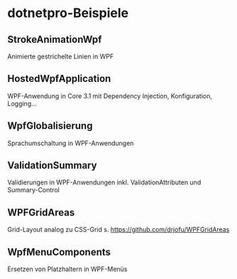 # dotnetpro-Beispiele

## StrokeAnimationWpf
Animierte gestrichelte Linien in WPF

## HostedWpfApplication
WPF-Anwendung in Core 3.1 mit Dependency Injection, Konfiguration, Logging...

## WpfGlobalisierung
Sprachumschaltung in WPF-Anwendungen

## ValidationSummary
Validierungen in WPF-Anwendungen inkl. ValidationAttributen und Summary-Control

## WPFGridAreas
Grid-Layout analog zu CSS-Grid
s. https://github.com/drjofu/WPFGridAreas

## WpfMenuComponents
Ersetzen von Platzhaltern in WPF-Menüs